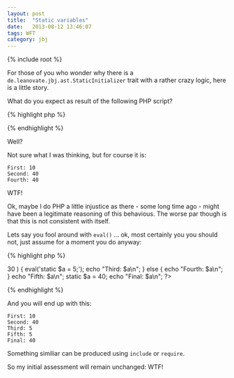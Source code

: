 ```yaml
---
layout: post
title:  "Static variables"
date:   2013-08-12 13:46:07
tags: WFT
category: jbj
---
```

{% include root %}

For those of you who wonder why there is a `de.leanovate.jbj.ast.StaticInitializer` trait with a rather crazy logic, here is a little story.

What do you expect as result of the following PHP script?

{% highlight php %}
<?php

$a = 10;
echo "First: $a\n";

static $a = 20;
echo "Second: $a\n";

if ( $a < 35 ) {
	static $a = 30;
	echo "Third: $a\n";
} else {
	static $a = 40;	
	echo "Fourth: $a\n";
}
?>
{% endhighlight %}

Well?

Not sure what I was thinking, but for course it is:

~~~
First: 10
Second: 40
Fourth: 40
~~~

WTF!

Ok, maybe I do PHP a little injustice as there - some long time ago - might have been a legitimate reasoning of this behavious. The worse par though is that this is not consistent with itself.

Lets say you fool around with `eval()` ... ok, most certainly you you should not, just assume for a moment you do anyway:

{% highlight php %}
<?php

$a = 10;
echo "First: $a\n";

static $a = 20;
echo "Second: $a\n";

if ( $a > 30 ) {
	eval('static $a = 5;');
	echo "Third: $a\n";
} else {
	echo "Fourth: $a\n";
}
echo "Fifth: $a\n";
static $a = 40;	
echo "Final: $a\n";
?>
{% endhighlight %}

And you will end up with this:

~~~
First: 10
Second: 40
Third: 5
Fifth: 5
Final: 40
~~~
 
 Something similiar can be produced using `include` or `require`.

 So my initial assessment will remain unchanged: WTF!
